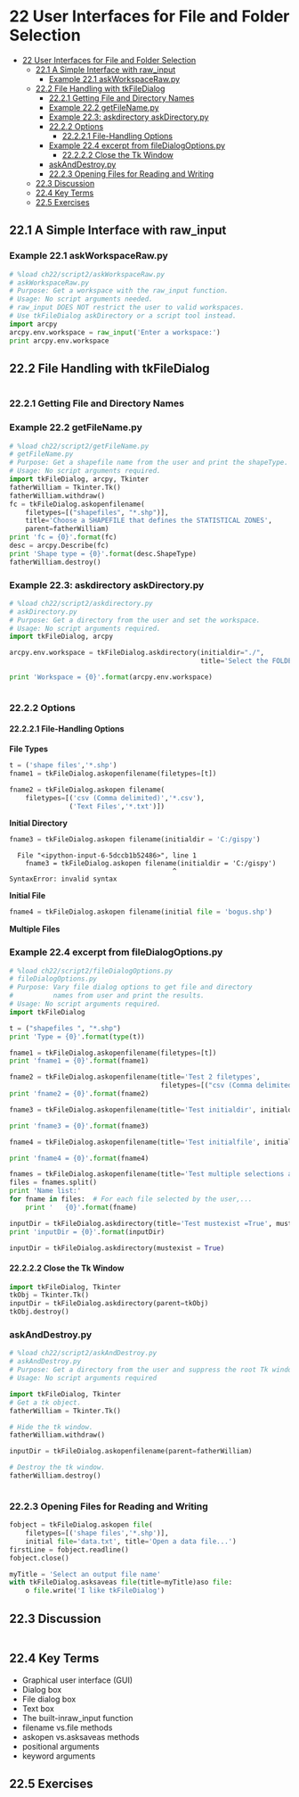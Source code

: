
# 22 User Interfaces for File and Folder Selection

<!-- toc orderedList:0 depthFrom:1 depthTo:6 -->

* [22 User Interfaces for File and Folder Selection](#22-user-interfaces-for-file-and-folder-selection)
  * [22.1 A Simple Interface with raw_input](#221-a-simple-interface-with-raw_input)
    * [Example 22.1 askWorkspaceRaw.py](#example-221-askworkspacerawpy)
  * [22.2 File Handling with tkFileDialog](#222-file-handling-with-tkfiledialog)
    * [22.2.1 Getting File and Directory Names](#2221-getting-file-and-directory-names)
    * [Example 22.2 getFileName.py](#example-222-getfilenamepy)
    * [Example 22.3: askdirectory askDirectory.py](#example-223-askdirectory-askdirectorypy)
    * [22.2.2 Options](#2222-options)
      * [22.2.2.1 File-Handling Options](#22221-file-handling-options)
    * [Example 22.4 excerpt from fileDialogOptions.py](#example-224-excerpt-from-filedialogoptionspy)
      * [22.2.2.2 Close the Tk Window](#22222-close-the-tk-window)
    * [askAndDestroy.py](#askanddestroypy)
    * [22.2.3 Opening Files for Reading and Writing](#2223-opening-files-for-reading-and-writing)
  * [22.3 Discussion](#223-discussion)
  * [22.4 Key Terms](#224-key-terms)
  * [22.5 Exercises](#225-exercises)

<!-- tocstop -->


## 22.1 A Simple Interface with raw_input

### Example 22.1 askWorkspaceRaw.py


```python
# %load ch22/script2/askWorkspaceRaw.py
# askWorkspaceRaw.py
# Purpose: Get a workspace with the raw_input function.
# Usage: No script arguments needed.
# raw_input DOES NOT restrict the user to valid workspaces.
# Use tkFileDialog askDirectory or a script tool instead.
import arcpy
arcpy.env.workspace = raw_input('Enter a workspace:')
print arcpy.env.workspace

```

## 22.2 File Handling with tkFileDialog


```python

```

### 22.2.1 Getting File and Directory Names

### Example 22.2 getFileName.py


```python
# %load ch22/script2/getFileName.py
# getFileName.py
# Purpose: Get a shapefile name from the user and print the shapeType.
# Usage: No script arguments required.
import tkFileDialog, arcpy, Tkinter
fatherWilliam = Tkinter.Tk()
fatherWilliam.withdraw()
fc = tkFileDialog.askopenfilename(
    filetypes=[("shapefiles", "*.shp")],
    title='Choose a SHAPEFILE that defines the STATISTICAL ZONES',
    parent=fatherWilliam)
print 'fc = {0}'.format(fc)
desc = arcpy.Describe(fc)
print 'Shape type = {0}'.format(desc.ShapeType)
fatherWilliam.destroy()

```

### Example 22.3: askdirectory askDirectory.py


```python
# %load ch22/script2/askdirectory.py
# askDirectory.py
# Purpose: Get a directory from the user and set the workspace.
# Usage: No script arguments required.
import tkFileDialog, arcpy

arcpy.env.workspace = tkFileDialog.askdirectory(initialdir="./",
                                                title='Select the FOLDER containing Landuse RASTERS')

print 'Workspace = {0}'.format(arcpy.env.workspace)

```


```python

```

### 22.2.2 Options

#### 22.2.2.1 File-Handling Options

**File Types**


```python
t = ('shape files','*.shp')
fname1 = tkFileDialog.askopenfilename(filetypes=[t])
```


```python
fname2 = tkFileDialog.askopen filename(
    filetypes=[('csv (Comma delimited)','*.csv'),
               ('Text Files','*.txt')])
```

**Initial Directory**


```python
fname3 = tkFileDialog.askopen filename(initialdir = 'C:/gispy')
```


      File "<ipython-input-6-5dccb1b52486>", line 1
        fname3 = tkFileDialog.askopen filename(initialdir = 'C:/gispy')
                                             ^
    SyntaxError: invalid syntax



**Initial File**


```python
fname4 = tkFileDialog.askopen filename(initial file = 'bogus.shp')
```

**Multiple Files**

### Example 22.4 excerpt from fileDialogOptions.py


```python
# %load ch22/script2/fileDialogOptions.py
# fileDialogOptions.py
# Purpose: Vary file dialog options to get file and directory
#          names from user and print the results.
# Usage: No script arguments required.
import tkFileDialog

t = ("shapefiles ", "*.shp")
print 'Type = {0}'.format(type(t))

fname1 = tkFileDialog.askopenfilename(filetypes=[t])
print 'fname1 = {0}'.format(fname1)

fname2 = tkFileDialog.askopenfilename(title='Test 2 filetypes',
                                      filetypes=[("csv (Comma delimited) ", "*.csv"),("Text Files ", "*.txt")])
print 'fname2 = {0}'.format(fname2)

fname3 = tkFileDialog.askopenfilename(title='Test initialdir', initialdir='C:/gispy')

print 'fname3 = {0}'.format(fname3)

fname4 = tkFileDialog.askopenfilename(title='Test initialfile', initialfile='bogus.shp')

print 'fname4 = {0}'.format(fname4)

fnames = tkFileDialog.askopenfilename(title='Test multiple selections allowed', multiple=True)
files = fnames.split()
print 'Name list:'
for fname in files:  # For each file selected by the user,...
    print '   {0}'.format(fname)

inputDir = tkFileDialog.askdirectory(title='Test mustexist =True', mustexist=True)
print 'inputDir = {0}'.format(inputDir)

```


```python
inputDir = tkFileDialog.askdirectory(mustexist = True)
```

#### 22.2.2.2 Close the Tk Window


```python
import tkFileDialog, Tkinter
tkObj = Tkinter.Tk()
inputDir = tkFileDialog.askdirectory(parent=tkObj)
tkObj.destroy()
```

### askAndDestroy.py


```python
# %load ch22/script2/askAndDestroy.py
# askAndDestroy.py
# Purpose: Get a directory from the user and suppress the root Tk window.
# Usage: No script arguments required

import tkFileDialog, Tkinter
# Get a tk object.
fatherWilliam = Tkinter.Tk()

# Hide the tk window.
fatherWilliam.withdraw()

inputDir = tkFileDialog.askopenfilename(parent=fatherWilliam)

# Destroy the tk window.
fatherWilliam.destroy()

```


```python

```

### 22.2.3 Opening Files for Reading and Writing


```python
fobject = tkFileDialog.askopen file(
    filetypes=[('shape files','*.shp')],
    initial file='data.txt', title='Open a data file...')
firstLine = fobject.readline()
fobject.close()
```


```python
myTitle = 'Select an output file name'
with tkFileDialog.asksaveas file(title=myTitle)aso file:
    o file.write('I like tkFileDialog')
```

## 22.3 Discussion


```python

```

## 22.4 Key Terms
* Graphical user interface (GUI)
* Dialog box
* File dialog box
* Text box
* The built-inraw_input function
* filename vs.file methods
* askopen vs.asksaveas methods
* positional arguments
* keyword arguments

## 22.5 Exercises
